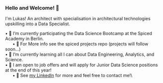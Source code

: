 ### Hello and Welcome! 👋

I'm Lukas! An architect with specialisation in architectural technologies upskilling into a Data Specialist.
  
  • 🍠 I’m currently participating the Data Science Bootcamp at the Spiced Academy in Berlin.\
  &nbsp;&nbsp;&nbsp;&nbsp;&nbsp; • 💬 For More info see the spiced projects repo (projects will follow soon...)\
  • 🌱 I’m currently learning all I can about Data Engineering, Analytics, and Science.\
  • 🔭 I am open to job offers and will apply for Junior Data Science positions at the end of this year!\
  &nbsp;&nbsp;&nbsp;&nbsp;&nbsp; • 💬 See [my LinkedIn]([url](https://www.linkedin.com/in/lukas-kaufmann-0053a5197/)) for more and feel free to contact me!\


